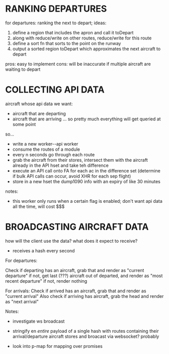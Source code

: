 # RANKING DEPARTURES

for departures: ranking the next to depart; ideas:

1. define a region that includes the apron and call it toDepart
2. along with reduce/write on other routes, reduce/write for this route
3. define a sort fn that sorts to the point on the runway
4. output a sorted region toDepart which approximates the next aircraft to depart

pros: easy to implement
cons: will be inaccurate if multiple aircraft are waiting to depart


# COLLECTING API DATA

aircraft whose api data we want:

* aircraft that are departing
* aircraft that are arriving
... so pretty much everything will get queried at some point

so...

* write a new worker--api worker
* consume the routes of a module
* every n seconds go through each route
* grab the aircraft from their stores, intersect them with the aircraft already in the API hset and take teh difference
* execute an API call onto FA for each ac in the difference set (determine if bulk API calls can occur, avoid XHR for each sep flight)
* store in a new hset the dump1090 info with an expiry of like 30 minutes

notes:

* this worker only runs when a certain flag is enabled; don't want api data all the time, will cost $$$

# BROADCASTING AIRCRAFT DATA

how will the client use the data? what does it expect to receive?

* receives a hash every second

For departures:

Check if departing has an aircraft, grab that and render as "current departure"
if not, get last (???) aircraft out of departed, and render as "most recent departure"
if not, render nothing

For arrivals:
Check if arrived has an aircraft, grab that and render as "current arrival"
Also check if arriving has aircraft, grab the head and render as "next arrival"


Notes:

* investigate ws broadcast
* stringify en _entire_ payload of a single hash with routes containing their arrival/departure aircraft stores and broacast via websocket? probably




* look into p-map for mapping over promises
